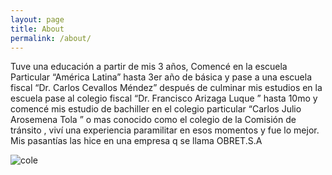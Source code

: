 ```yaml
---
layout: page
title: About
permalink: /about/
---
```


Tuve una educación a partir de mis 3 años, Comencé en la escuela Particular “América Latina” hasta 3er año de básica y pase a una escuela fiscal “Dr. Carlos Cevallos Méndez” después de culminar mis estudios en la escuela pase al colegio fiscal “Dr. Francisco Arizaga Luque ” hasta 10mo y comencé mis estudio de bachiller en el colegio particular “Carlos Julio Arosemena Tola ” o mas conocido como el colegio de la Comisión de tránsito , viví una experiencia paramilitar en esos momentos y fue lo mejor.
Mis pasantías las hice en una empresa q se llama OBRET.S.A&nbsp;


<img src="https://i.ibb.co/GQMvdNT/cole.jpg" alt="cole" border="0">

